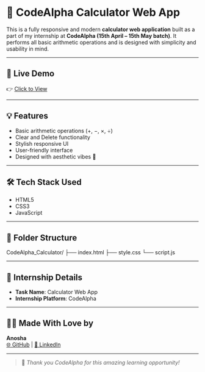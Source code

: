 # 🧮 CodeAlpha Calculator Web App

This is a fully responsive and modern **calculator web application** built as a part of my internship at **CodeAlpha (15th April – 15th May batch)**. It performs all basic arithmetic operations and is designed with simplicity and usability in mind.

---

## 🔗 Live Demo

👉 [Click to View](https://anoosha29.github.io/CodeAlpha_Calculator/)

---

## 💡 Features
- Basic arithmetic operations (+, −, ×, ÷)
- Clear and Delete functionality
- Stylish responsive UI
- User-friendly interface
- Designed with aesthetic vibes 🌸

---

## 🛠️ Tech Stack Used
- HTML5
- CSS3
- JavaScript

---

## 📂 Folder Structure

CodeAlpha_Calculator/
├── index.html
├── style.css
└── script.js

---

## 🎯 Internship Details
- **Task Name**: Calculator Web App
- **Internship Platform**: CodeAlpha

---


## 🙋‍♀️ Made With Love by  
**Anosha**  
[🌐 GitHub](https://github.com/Anoosha29) | [📱 LinkedIn](https://linkedin.com/in/anoosha29)

---

> 💖 *Thank you CodeAlpha for this amazing learning opportunity!*
